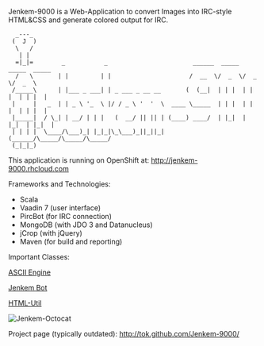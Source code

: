 Jenkem-9000 is a Web-Application to convert Images into IRC-style HTML&CSS and generate colored output for IRC.

```
  _---_
 (  J  )
  \   /
   | |
  =|_|=        _           _                        ______  _____  _____  _____
  /   \       | |         | |                      /  __  \/  _  \/  _  \/  _  \
 /_____\      | |___ _ ___| | _ ___ _ __ __       (  (__|  | | |  | | |  | | |  |
 |     |   _  | | _ \ '_  \ |/ / _ \ '  '  \  ____ \_____  | | |  | | |  | | |  |
 |_____|  / \_| | __/ | | |   (  __/ || || | (____) ____/  | |_|  | |_|  | |_|  |
 | | | |  \____/\___)_| |_|_|\_\___)_||_||_|       (______/\_____/\_____/\_____/
 (_|_|_)
```

This application is running on OpenShift at: http://jenkem-9000.rhcloud.com

Frameworks and Technologies:
* Scala
* Vaadin 7 (user interface)
* PircBot (for IRC connection)
* MongoDB (with JDO 3 and Datanucleus)
* jCrop (with jQuery)
* Maven (for build and reporting)

Important Classes:

[ASCII Engine](/src/main/scala/jenkem/engine/Engine.scala)

[Jenkem Bot](/src/main/scala/jenkem/bot/JenkemBot.scala)

[HTML-Util](/src/main/scala/jenkem/util/HtmlUtil.scala)

![Jenkem-Octocat](http://tok.github.com/Jenkem-9000/images/jenkem-octocat.png)

Project page (typically outdated): http://tok.github.com/Jenkem-9000/
